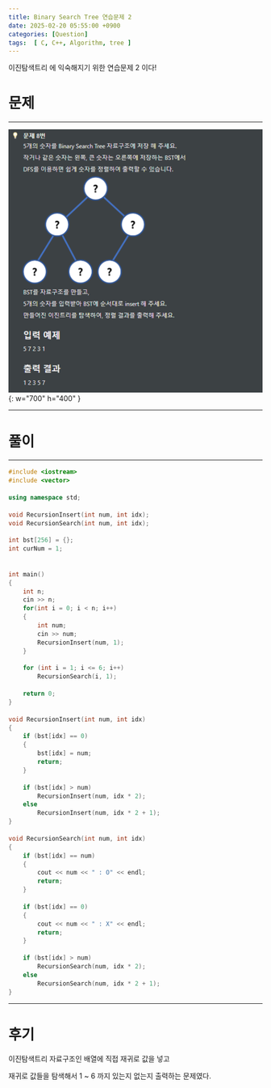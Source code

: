 ```yaml
---
title: Binary Search Tree 연습문제 2
date: 2025-02-20 05:55:00 +0900
categories: [Question]  
tags:  [ C, C++, Algorithm, tree ]
---
```


이진탐색트리 에 익숙해지기 위한 연습문제 2 이다!

# 문제   
---------------------------------------
![Desktop View](/assets/img/bst2.png){: w="700" h="400" }

---------------------------------------

# 풀이
---------------------------------------

```c++
#include <iostream>
#include <vector>

using namespace std;

void RecursionInsert(int num, int idx);
void RecursionSearch(int num, int idx);

int bst[256] = {};
int curNum = 1;


int main()
{
    int n;
    cin >> n;
    for(int i = 0; i < n; i++)
    {
        int num;
        cin >> num;
        RecursionInsert(num, 1);
    }
    
    for (int i = 1; i <= 6; i++)
        RecursionSearch(i, 1);
    
    return 0;
}

void RecursionInsert(int num, int idx)
{
    if (bst[idx] == 0)
    {
        bst[idx] = num;
        return;
    }
    
    if (bst[idx] > num)
        RecursionInsert(num, idx * 2);
    else
        RecursionInsert(num, idx * 2 + 1);
}

void RecursionSearch(int num, int idx)
{
    if (bst[idx] == num)
    {
        cout << num << " : O" << endl;
        return;
    }
    
    if (bst[idx] == 0)
    {
        cout << num << " : X" << endl;
        return;
    }
    
    if (bst[idx] > num)
        RecursionSearch(num, idx * 2);
    else
        RecursionSearch(num, idx * 2 + 1);
}
```

---------------------------------------

# 후기

이진탐색트리 자료구조인 배열에 직접 재귀로 값을 넣고

재귀로 값들을 탐색해서 1 ~ 6 까지 있는지 없는지 출력하는 문제였다.
